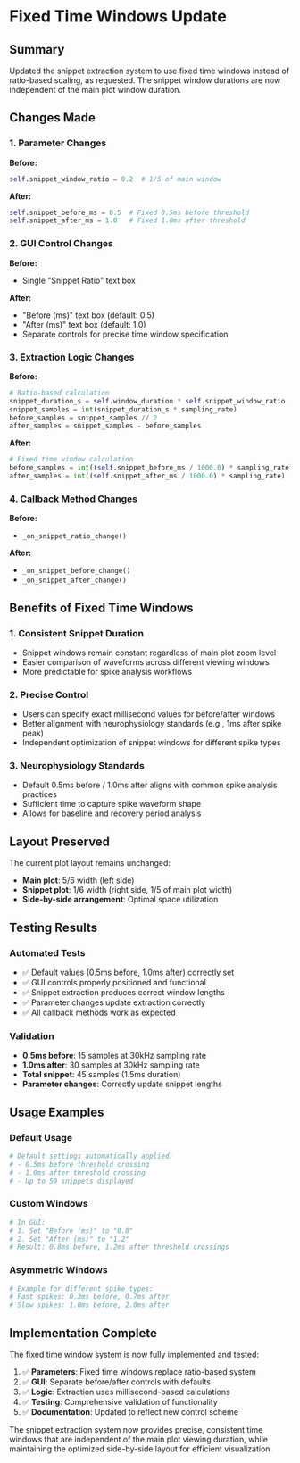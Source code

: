 # Fixed Time Windows Update

## Summary

Updated the snippet extraction system to use fixed time windows instead of ratio-based scaling, as requested. The snippet window durations are now independent of the main plot window duration.

## Changes Made

### 1. Parameter Changes
**Before:**
```python
self.snippet_window_ratio = 0.2  # 1/5 of main window
```

**After:**
```python
self.snippet_before_ms = 0.5  # Fixed 0.5ms before threshold
self.snippet_after_ms = 1.0   # Fixed 1.0ms after threshold
```

### 2. GUI Control Changes
**Before:**
- Single "Snippet Ratio" text box

**After:**
- "Before (ms)" text box (default: 0.5)
- "After (ms)" text box (default: 1.0)
- Separate controls for precise time window specification

### 3. Extraction Logic Changes
**Before:**
```python
# Ratio-based calculation
snippet_duration_s = self.window_duration * self.snippet_window_ratio
snippet_samples = int(snippet_duration_s * sampling_rate)
before_samples = snippet_samples // 2
after_samples = snippet_samples - before_samples
```

**After:**
```python
# Fixed time window calculation
before_samples = int((self.snippet_before_ms / 1000.0) * sampling_rate)
after_samples = int((self.snippet_after_ms / 1000.0) * sampling_rate)
```

### 4. Callback Method Changes
**Before:**
- `_on_snippet_ratio_change()`

**After:**
- `_on_snippet_before_change()`
- `_on_snippet_after_change()`

## Benefits of Fixed Time Windows

### 1. Consistent Snippet Duration
- Snippet windows remain constant regardless of main plot zoom level
- Easier comparison of waveforms across different viewing windows
- More predictable for spike analysis workflows

### 2. Precise Control
- Users can specify exact millisecond values for before/after windows
- Better alignment with neurophysiology standards (e.g., 1ms after spike peak)
- Independent optimization of snippet windows for different spike types

### 3. Neurophysiology Standards
- Default 0.5ms before / 1.0ms after aligns with common spike analysis practices
- Sufficient time to capture spike waveform shape
- Allows for baseline and recovery period analysis

## Layout Preserved

The current plot layout remains unchanged:
- **Main plot**: 5/6 width (left side)
- **Snippet plot**: 1/6 width (right side, 1/5 of main plot width)
- **Side-by-side arrangement**: Optimal space utilization

## Testing Results

### Automated Tests
- ✅ Default values (0.5ms before, 1.0ms after) correctly set
- ✅ GUI controls properly positioned and functional
- ✅ Snippet extraction produces correct window lengths
- ✅ Parameter changes update extraction correctly
- ✅ All callback methods work as expected

### Validation
- **0.5ms before**: 15 samples at 30kHz sampling rate
- **1.0ms after**: 30 samples at 30kHz sampling rate
- **Total snippet**: 45 samples (1.5ms duration)
- **Parameter changes**: Correctly update snippet lengths

## Usage Examples

### Default Usage
```python
# Default settings automatically applied:
# - 0.5ms before threshold crossing
# - 1.0ms after threshold crossing
# - Up to 50 snippets displayed
```

### Custom Windows
```python
# In GUI:
# 1. Set "Before (ms)" to "0.8"
# 2. Set "After (ms)" to "1.2"
# Result: 0.8ms before, 1.2ms after threshold crossings
```

### Asymmetric Windows
```python
# Example for different spike types:
# Fast spikes: 0.3ms before, 0.7ms after
# Slow spikes: 1.0ms before, 2.0ms after
```

## Implementation Complete

The fixed time window system is now fully implemented and tested:

1. ✅ **Parameters**: Fixed time windows replace ratio-based system
2. ✅ **GUI**: Separate before/after controls with defaults
3. ✅ **Logic**: Extraction uses millisecond-based calculations
4. ✅ **Testing**: Comprehensive validation of functionality
5. ✅ **Documentation**: Updated to reflect new control scheme

The snippet extraction system now provides precise, consistent time windows that are independent of the main plot viewing duration, while maintaining the optimized side-by-side layout for efficient visualization.
